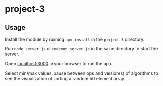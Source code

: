 # project-3

## Usage

Install the module by running `npm install` in the `project-3` directory.

Run `node server.js` or `nodemon server.js` in the same directory to start the server.

Open [localhost:3000](http://localhost:3000/) in your browser to run the app.

Select min/max values, pause between ops and version(s) of algorithms to see the visualization of sorting a random 50 element array.
